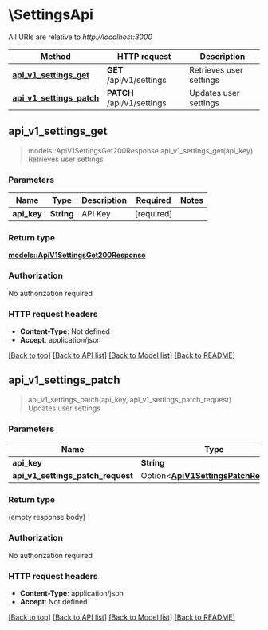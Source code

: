 # \SettingsApi

All URIs are relative to *http://localhost:3000*

Method | HTTP request | Description
------------- | ------------- | -------------
[**api_v1_settings_get**](SettingsApi.md#api_v1_settings_get) | **GET** /api/v1/settings | Retrieves user settings
[**api_v1_settings_patch**](SettingsApi.md#api_v1_settings_patch) | **PATCH** /api/v1/settings | Updates user settings



## api_v1_settings_get

> models::ApiV1SettingsGet200Response api_v1_settings_get(api_key)
Retrieves user settings

### Parameters


Name | Type | Description  | Required | Notes
------------- | ------------- | ------------- | ------------- | -------------
**api_key** | **String** | API Key | [required] |

### Return type

[**models::ApiV1SettingsGet200Response**](_api_v1_settings_get_200_response.md)

### Authorization

No authorization required

### HTTP request headers

- **Content-Type**: Not defined
- **Accept**: application/json

[[Back to top]](#) [[Back to API list]](../README.md#documentation-for-api-endpoints) [[Back to Model list]](../README.md#documentation-for-models) [[Back to README]](../README.md)


## api_v1_settings_patch

> api_v1_settings_patch(api_key, api_v1_settings_patch_request)
Updates user settings

### Parameters


Name | Type | Description  | Required | Notes
------------- | ------------- | ------------- | ------------- | -------------
**api_key** | **String** | API Key | [required] |
**api_v1_settings_patch_request** | Option<[**ApiV1SettingsPatchRequest**](ApiV1SettingsPatchRequest.md)> |  |  |

### Return type

 (empty response body)

### Authorization

No authorization required

### HTTP request headers

- **Content-Type**: application/json
- **Accept**: Not defined

[[Back to top]](#) [[Back to API list]](../README.md#documentation-for-api-endpoints) [[Back to Model list]](../README.md#documentation-for-models) [[Back to README]](../README.md)

